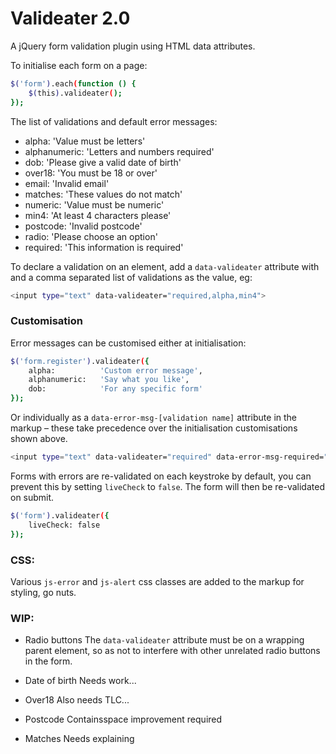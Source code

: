# Valideater 2.0

A jQuery form validation plugin using HTML data attributes.

To initialise each form on a page:

```sh
$('form').each(function () {
	$(this).valideater();
});
```

The list of validations and default error messages:

* alpha:			'Value must be letters'
* alphanumeric:	'Letters and numbers required'
* dob:			'Please give a valid date of birth'
* over18:			'You must be 18 or over'
* email:			'Invalid email'
* matches:		'These values do not match'
* numeric:		'Value must be numeric'
* min4:			'At least 4 characters please'
* postcode:		'Invalid postcode'
* radio:			'Please choose an option'
* required:		'This information is required'

To declare a validation on an element, add a `data-valideater` attribute with and a comma separated list of validations as the value, eg:

```sh
<input type="text" data-valideater="required,alpha,min4">

```

### Customisation

Error messages can be customised either at initialisation:

```sh
$('form.register').valideater({
	alpha:			'Custom error message',
	alphanumeric:	'Say what you like',
	dob:			'For any specific form'
});
```

Or individually as a `data-error-msg-[validation name]` attribute in the markup – these take precedence over the initialisation customisations shown above.
```sh
<input type="text" data-valideater="required" data-error-msg-required="My unique error msg">
```

Forms with errors are re-validated on each keystroke by default, you can prevent this by setting `liveCheck` to `false`. The form will then be re-validated on submit.

```sh
$('form').valideater({
	liveCheck: false
});
```


### CSS:

Various `js-error` and `js-alert` css classes are added to the markup for styling, go nuts.


### WIP:

* Radio buttons
The `data-valideater` attribute must be on a wrapping parent element, so as not to interfere with other unrelated radio buttons in the form.

* Date of birth
Needs work...

* Over18
Also needs TLC...

* Postcode
Containsspace improvement required

* Matches
Needs explaining




